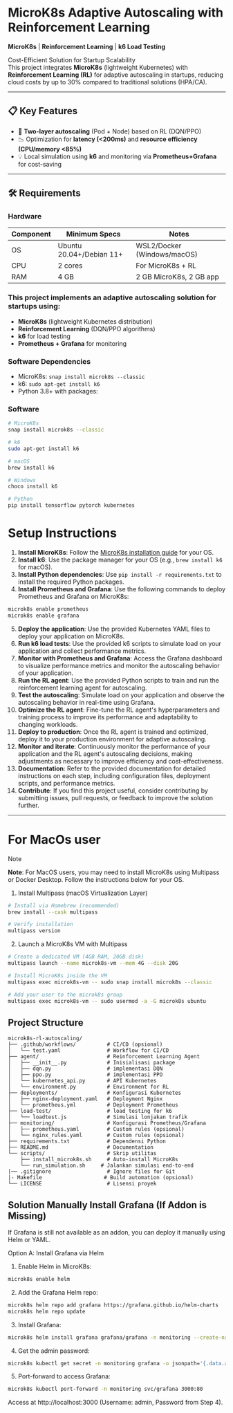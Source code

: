 # MicroK8s Adaptive Autoscaling with Reinforcement Learning

**MicroK8s** | **Reinforcement Learning** | **k6 Load Testing**

Cost-Efficient Solution for Startup Scalability  
This project integrates **MicroK8s** (lightweight Kubernetes) with **Reinforcement Learning (RL)** for adaptive autoscaling in startups, reducing cloud costs by up to 30% compared to traditional solutions (HPA/CA).

---

## 📋 Key Features
- 🚀 **Two-layer autoscaling** (Pod + Node) based on RL (DQN/PPO)  
- 📉 Optimization for **latency (<200ms)** and **resource efficiency (CPU/memory <85%)**  
- 💡 Local simulation using **k6** and monitoring via **Prometheus+Grafana** for cost-saving

---

## 🛠 Requirements
### Hardware
| Component | Minimum Specs            | Notes                        |
| --------- | ------------------------ | ---------------------------- |
| OS        | Ubuntu 20.04+/Debian 11+ | WSL2/Docker (Windows/macOS)  |
| CPU       | 2 cores                  | For MicroK8s + RL            |
| RAM       | 4 GB                     | 2 GB MicroK8s, 2 GB app      |

### This project implements an adaptive autoscaling solution for startups using:
- **MicroK8s** (lightweight Kubernetes distribution)
- **Reinforcement Learning** (DQN/PPO algorithms)
- **k6** for load testing
- **Prometheus + Grafana** for monitoring

### Software Dependencies
- MicroK8s: `snap install microk8s --classic`
- k6: `sudo apt-get install k6`
- Python 3.8+ with packages:

### Software
```bash
# MicroK8s
snap install microk8s --classic

# k6
sudo apt-get install k6

# macOS
brew install k6

# Windows
choco install k6

# Python
pip install tensorflow pytorch kubernetes
```

# Setup Instructions
1. **Install MicroK8s**: Follow the [MicroK8s installation guide](https://microk8s.io/docs/installing-on-linux) for your OS.
2. **Install k6**: Use the package manager for your OS (e.g., `brew install k6` for macOS).
3. **Install Python dependencies**: Use `pip install -r requirements.txt` to install the required Python packages.
4. **Install Prometheus and Grafana**: Use the following commands to deploy Prometheus and Grafana on MicroK8s:
```bash
microk8s enable prometheus
microk8s enable grafana
```
5. **Deploy the application**: Use the provided Kubernetes YAML files to deploy your application on MicroK8s.
6. **Run k6 load tests**: Use the provided k6 scripts to simulate load on your application and collect performance metrics.
7. **Monitor with Prometheus and Grafana**: Access the Grafana dashboard to visualize performance metrics and monitor the autoscaling behavior of your application.
8. **Run the RL agent**: Use the provided Python scripts to train and run the reinforcement learning agent for autoscaling.
9. **Test the autoscaling**: Simulate load on your application and observe the autoscaling behavior in real-time using Grafana.
10. **Optimize the RL agent**: Fine-tune the RL agent's hyperparameters and training process to improve its performance and adaptability to changing workloads.
11. **Deploy to production**: Once the RL agent is trained and optimized, deploy it to your production environment for adaptive autoscaling.
12. **Monitor and iterate**: Continuously monitor the performance of your application and the RL agent's autoscaling decisions, making adjustments as necessary to improve efficiency and cost-effectiveness.
13. **Documentation**: Refer to the provided documentation for detailed instructions on each step, including configuration files, deployment scripts, and performance metrics.
14. **Contribute**: If you find this project useful, consider contributing by submitting issues, pull requests, or feedback to improve the solution further.
----
# For MacOs user 

>[!NOTE]
> **Note**: For MacOS users, you may need to install MicroK8s using Multipass or Docker Desktop. Follow the instructions below for your OS.


1. Install Multipass (macOS Virtualization Layer)
```sh
# Install via Homebrew (recommended)
brew install --cask multipass

# Verify installation
multipass version
```
2. Launch a MicroK8s VM with Multipass
```sh
# Create a dedicated VM (4GB RAM, 20GB disk)
multipass launch --name microk8s-vm --mem 4G --disk 20G

# Install MicroK8s inside the VM
multipass exec microk8s-vm -- sudo snap install microk8s --classic

# Add your user to the microk8s group
multipass exec microk8s-vm -- sudo usermod -a -G microk8s ubuntu

```

## Project Structure
```plaintext
microk8s-rl-autoscaling/  
├── .github/workflows/          # CI/CD (opsional)  
│   └── test.yaml               # Workflow for CI/CD
├── agent/                      # Reinforcement Learning Agent
│   ├── __init__.py             # Inisialisasi package
│   ├── dqn.py                  # implementasi DQN
│   ├── ppo.py                  # implementasi PPO
│   └── kubernetes_api.py       # API Kubernetes 
│   └── environment.py          # Environment for RL
├── deployments/                # Konfigurasi Kubernetes  
│   ├── nginx-deployment.yaml   # Deployment Nginx 
│   └── prometheus.yml          # Deployment Prometheus
├── load-test/                  # load testing for k6
│   └── loadtest.js             # Simulasi lonjakan trafik  
├── monitoring/                 # Konfigurasi Prometheus/Grafana  
│   ├── prometheus.yaml         # Custom rules (opsional)  
│   └── nginx_rules.yaml        # Custom rules (opsional)
├── requirements.txt            # Dependensi Python  
├── README.md                   # Documentation 
└── scripts/                    # Skrip utilitas  
    ├── install_microk8s.sh     # Auto-install MicroK8s  
    └── run_simulation.sh     # Jalankan simulasi end-to-end  
|── .gitignore                  # Ignore files for Git
|- Makefile                    # Build automation (opsional)
└── LICENSE                     # Lisensi proyek
```


## Solution Manually Install Grafana (If Addon is Missing)
If Grafana is still not available as an addon, you can deploy it manually using Helm or YAML.

Option A: Install Grafana via Helm

1. Enable Helm in MicroK8s:

```sh
microk8s enable helm
```

2. Add the Grafana Helm repo:

```sh
microk8s helm repo add grafana https://grafana.github.io/helm-charts
microk8s helm repo update
```

3. Install Grafana:
```sh
microk8s helm install grafana grafana/grafana -n monitoring --create-namespace
```

4. Get the admin password:

```sh
microk8s kubectl get secret -n monitoring grafana -o jsonpath='{.data.admin-password}' | base64 --decode
```
5. Port-forward to access Grafana:
```sh
microk8s kubectl port-forward -n monitoring svc/grafana 3000:80
```
Access at http://localhost:3000 (Username: admin, Password from Step 4).
